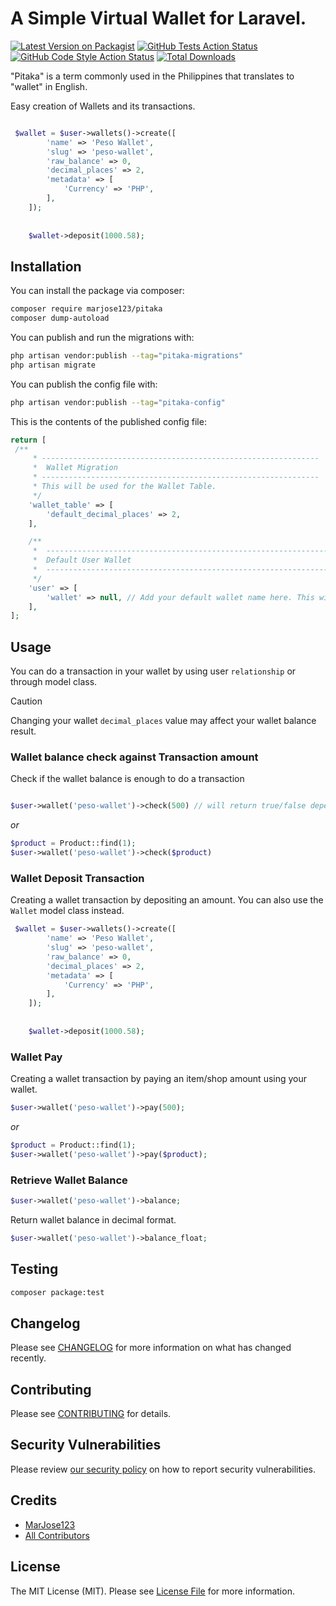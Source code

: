 # A Simple Virtual Wallet for Laravel.

[![Latest Version on Packagist](https://img.shields.io/packagist/v/marjose123/pitaka.svg?style=flat-square)](https://packagist.org/packages/marjose123/pitaka)
[![GitHub Tests Action Status](https://img.shields.io/github/actions/workflow/status/marjose123/pitaka/run-tests.yml?branch=main&label=tests&style=flat-square)](https://github.com/marjose123/pitaka/actions?query=workflow%3Arun-tests+branch%3Amain)
[![GitHub Code Style Action Status](https://img.shields.io/github/actions/workflow/status/marjose123/pitaka/fix-php-code-style-issues.yml?branch=main&label=code%20style&style=flat-square)](https://github.com/marjose123/pitaka/actions?query=workflow%3A"Fix+PHP+code+style+issues"+branch%3Amain)
[![Total Downloads](https://img.shields.io/packagist/dt/marjose123/pitaka.svg?style=flat-square)](https://packagist.org/packages/marjose123/pitaka)

"Pitaka" is a term commonly used in the Philippines that translates to "wallet" in English.

Easy creation of Wallets and its transactions.

```PHP

 $wallet = $user->wallets()->create([
        'name' => 'Peso Wallet',
        'slug' => 'peso-wallet',
        'raw_balance' => 0,
        'decimal_places' => 2,
        'metadata' => [
            'Currency' => 'PHP',
        ],
    ]);
    
    
    $wallet->deposit(1000.58);

```

## Installation

You can install the package via composer:

```bash
composer require marjose123/pitaka
composer dump-autoload
```

You can publish and run the migrations with:

```bash
php artisan vendor:publish --tag="pitaka-migrations"
php artisan migrate
```

You can publish the config file with:

```bash
php artisan vendor:publish --tag="pitaka-config"
```

This is the contents of the published config file:

```php
return [
 /**
     * --------------------------------------------------------------
     *  Wallet Migration
     * --------------------------------------------------------------
     * This will be used for the Wallet Table.
     */
    'wallet_table' => [
        'default_decimal_places' => 2,
    ],

    /**
     *  -------------------------------------------------------------------
     *  Default User Wallet
     *  -------------------------------------------------------------------
     */
    'user' => [
        'wallet' => null, // Add your default wallet name here. This will be used if you don't provide a wallet name when calling `$user->wallet()`
    ],
];
```


## Usage
You can do a transaction in your wallet by using user `relationship` or through model class.

> [!CAUTION]
> Changing your wallet `decimal_places` value may affect your wallet balance result.

### Wallet balance check against Transaction amount
Check if the wallet balance is enough to do a transaction
```php

$user->wallet('peso-wallet')->check(500) // will return true/false depending on how much amount left in the wallet
```
_or_
```php
$product = Product::find(1);
$user->wallet('peso-wallet')->check($product)
```

### Wallet Deposit Transaction
Creating a wallet transaction by depositing an amount. You can also use the `Wallet` model class instead.
```php
 $wallet = $user->wallets()->create([
        'name' => 'Peso Wallet',
        'slug' => 'peso-wallet',
        'raw_balance' => 0,
        'decimal_places' => 2,
        'metadata' => [
            'Currency' => 'PHP',
        ],
    ]);
    
    
    $wallet->deposit(1000.58);
```

### Wallet Pay 
Creating a wallet transaction by paying an item/shop amount using your wallet.
```php
$user->wallet('peso-wallet')->pay(500);
```
_or_
```php
$product = Product::find(1);
$user->wallet('peso-wallet')->pay($product);
```


### Retrieve Wallet Balance

```PHP
$user->wallet('peso-wallet')->balance;
```

Return wallet balance in decimal format.
```php
$user->wallet('peso-wallet')->balance_float;
```

## Testing

```bash
composer package:test
```

## Changelog

Please see [CHANGELOG](CHANGELOG.md) for more information on what has changed recently.

## Contributing

Please see [CONTRIBUTING](CONTRIBUTING.md) for details.

## Security Vulnerabilities

Please review [our security policy](../../security/policy) on how to report security vulnerabilities.

## Credits

- [MarJose123](https://github.com/MarJose123)
- [All Contributors](../../contributors)

## License

The MIT License (MIT). Please see [License File](LICENSE.md) for more information.
